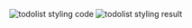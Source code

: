 ![todolist styling code](https://user-images.githubusercontent.com/40156908/43373221-d3cf85f6-93da-11e8-809f-d428ec7a8eae.PNG)
![todolist styling result](https://user-images.githubusercontent.com/40156908/43373222-d3fc77d2-93da-11e8-8033-41776994d368.PNG)
